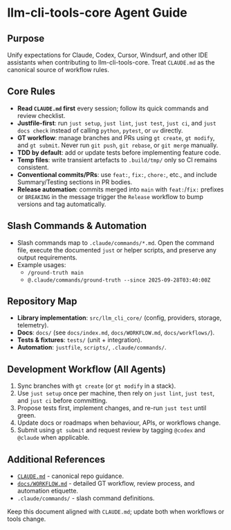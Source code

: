 # llm-cli-tools-core Agent Guide

## Purpose
Unify expectations for Claude, Codex, Cursor, Windsurf, and other IDE assistants
when contributing to llm-cli-tools-core. Treat `CLAUDE.md` as the canonical
source of workflow rules.

## Core Rules
- **Read `CLAUDE.md` first** every session; follow its quick commands and review
  checklist.
- **Justfile-first**: run `just setup`, `just lint`, `just test`, `just ci`, and
  `just docs check` instead of calling `python`, `pytest`, or `uv` directly.
- **GT workflow**: manage branches and PRs using `gt create`, `gt modify`, and
  `gt submit`. Never run `git push`, `git rebase`, or `git merge` manually.
- **TDD by default**: add or update tests before implementing feature code.
- **Temp files**: write transient artefacts to `.build/tmp/` only so CI remains
  consistent.
- **Conventional commits/PRs**: use `feat:`, `fix:`, `chore:`, etc., and include
  Summary/Testing sections in PR bodies.
- **Release automation**: commits merged into `main` with `feat:`/`fix:` prefixes
  or `BREAKING` in the message trigger the `Release` workflow to bump versions
  and tag automatically.

## Slash Commands & Automation
- Slash commands map to `.claude/commands/*.md`. Open the command file, execute
  the documented `just` or helper scripts, and preserve any output requirements.
- Example usages:
  - `/ground-truth main`
  - `@.claude/commands/ground-truth --since 2025-09-28T03:40:00Z`

## Repository Map
- **Library implementation**: `src/llm_cli_core/` (config, providers, storage,
  telemetry).
- **Docs**: `docs/` (see `docs/index.md`, `docs/WORKFLOW.md`,
  `docs/workflows/`).
- **Tests & fixtures**: `tests/` (unit + integration).
- **Automation**: `justfile`, `scripts/`, `.claude/commands/`.

## Development Workflow (All Agents)
1. Sync branches with `gt create` (or `gt modify` in a stack).
2. Use `just setup` once per machine, then rely on `just lint`, `just test`, and
   `just ci` before committing.
3. Propose tests first, implement changes, and re-run `just test` until green.
4. Update docs or roadmaps when behaviour, APIs, or workflows change.
5. Submit using `gt submit` and request review by tagging `@codex` and
   `@claude` when applicable.

## Additional References
- [`CLAUDE.md`](./CLAUDE.md) - canonical repo guidance.
- [`docs/WORKFLOW.md`](./docs/WORKFLOW.md) - detailed GT workflow, review
  process, and automation etiquette.
- `.claude/commands/` - slash command definitions.

Keep this document aligned with `CLAUDE.md`; update both when workflows or tools
change.
